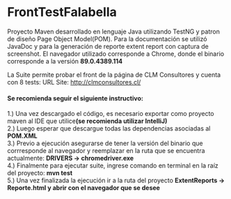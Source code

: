# <h1>FrontTestFalabella</h1>

Proyecto Maven desarrollado en lenguaje Java utilizando TestNG y patron de diseño Page Object Model(POM). Para la documentación se utilizó JavaDoc y para la generación de reporte extent report con captura de screenshot. El navegador utilizado corresponde a Chrome, donde el binario corresponde a la versión <strong> 89.0.4389.114 </strong>

La Suite permite probar el front de la página de CLM Consultores y cuenta con 8 tests:
URL Site: http://clmconsultores.cl/

<h4>Se recomienda seguir el siguiente instructivo: </h4>

1.) Una vez descargado el código, es necesario exportar como proyecto maven al IDE que utilice<strong>(se recomienda utilizar IntelliJ)</strong>  <br>
2.) Luego esperar que descargue todas las dependencias asociadas al <strong> POM.XML </strong> <br>
3.) Previo a ejecución asegurarse de tener la versión del binario que corrresponde al navegador y reemplazar en la ruta que se encuentra actualmente: <strong> DRIVERS -> chromedriver.exe </strong> <br>
4.) Finalmente para ejecutar suite, ingrese comando en terminal en la raíz del proyecto: <strong> mvn test </strong><br>
5.) Una vez finalizada la ejecución ir a la ruta del proyecto <strong> ExtentReports -> Reporte.html y abrir con el navegador que se desee </strong> <br>


